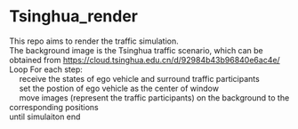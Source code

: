 # Tsinghua_render
This repo aims to render the traffic simulation.<br>
The background image is the Tsinghua traffic scenario, which can be obtained from <https://cloud.tsinghua.edu.cn/d/92984b43b96840e6ac4e/><br>
Loop For each step:<br>
&emsp; receive the states of ego vehicle and surround traffic participants<br>
&emsp; set the postion of ego vehicle as the center of window<br>
&emsp; move images (represent the traffic participants) on the background to the corresponding positions<br>
until simulaiton end<br>
